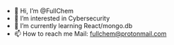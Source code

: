 - 👋 Hi, I’m @FullChem
- 👀 I’m interested in Cybersecurity
- 🌱 I’m currently learning React/mongo.db
- 📫 How to reach me Mail: fullchem@protonmail.com
